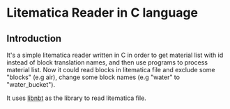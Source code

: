 # Litematica Reader in C language

## Introduction

It's a simple litematica reader written in C in order to get material list with id instead of block translation names, and then use programs to process material list.
Now it could read blocks in litematica file and exclude some "blocks" (e.g air), change some block names (e.g "water" to "water_bucket").

It uses [libnbt](https://github.com/djytw/libnbt) as the library to read litematica file.

